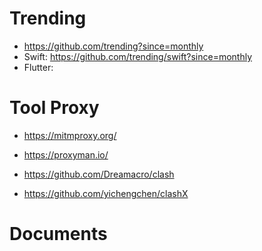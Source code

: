 # Trending
- https://github.com/trending?since=monthly
- Swift: https://github.com/trending/swift?since=monthly
- Flutter: 

# Tool Proxy
- https://mitmproxy.org/
- https://proxyman.io/

- https://github.com/Dreamacro/clash
- https://github.com/yichengchen/clashX

# Documents
